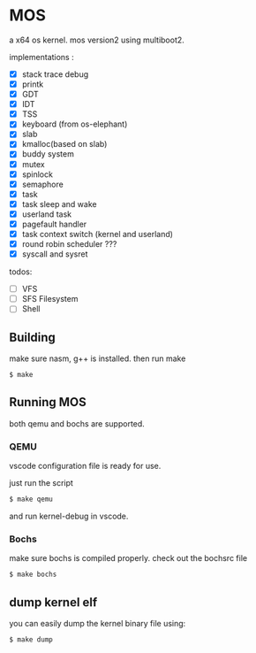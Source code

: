 MOS
======

a x64 os kernel. mos version2 using multiboot2.

implementations :

- [x] stack trace debug
- [x] printk
- [x] GDT
- [x] IDT
- [x] TSS
- [x] keyboard (from os-elephant)
- [x] slab
- [x] kmalloc(based on slab)
- [x] buddy system
- [x] mutex
- [x] spinlock
- [x] semaphore
- [x] task
- [x] task sleep and wake
- [x] userland task
- [x] pagefault handler
- [x] task context switch (kernel and userland)
- [x] round robin scheduler ???
- [x] syscall and sysret

todos:

- [ ] VFS
- [ ] SFS Filesystem
- [ ] Shell

## Building

make sure nasm, g++ is installed.
then run make 
```bash
$ make
```

## Running MOS
both qemu and bochs are supported.

### QEMU
vscode configuration file is ready for use. 

just run the script
```bash
$ make qemu
```
and run kernel-debug in vscode.

### Bochs
make sure bochs is compiled properly.
check out the bochsrc file

```bash
$ make bochs
```

## dump kernel elf
you can easily dump the kernel binary file using:
```bash
$ make dump
```

